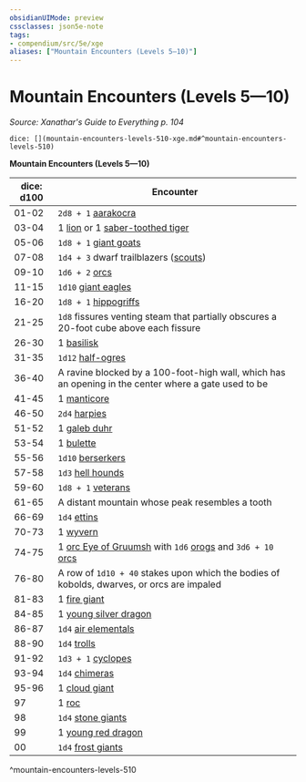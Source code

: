 ```yaml
---
obsidianUIMode: preview
cssclasses: json5e-note
tags:
- compendium/src/5e/xge
aliases: ["Mountain Encounters (Levels 5—10)"]
---
```

# Mountain Encounters (Levels 5—10)
*Source: Xanathar's Guide to Everything p. 104* 

`dice: [](mountain-encounters-levels-510-xge.md#^mountain-encounters-levels-510)`

**Mountain Encounters (Levels 5—10)**

| dice: d100 | Encounter |
|------------|-----------|
| 01-02 | `2d8 + 1` [aarakocra](z_compendium/bestiary/humanoid/aarakocra.md) |
| 03-04 | 1 [lion](z_compendium/bestiary/beast/lion.md) or 1 [saber-toothed tiger](z_compendium/bestiary/beast/saber-toothed-tiger.md) |
| 05-06 | `1d8 + 1` [giant goats](z_compendium/bestiary/beast/giant-goat.md) |
| 07-08 | `1d4 + 3` dwarf trailblazers ([scouts](z_compendium/bestiary/humanoid/scout.md)) |
| 09-10 | `1d6 + 2` [orcs](z_compendium/bestiary/humanoid/orc.md) |
| 11-15 | `1d10` [giant eagles](z_compendium/bestiary/beast/giant-eagle.md) |
| 16-20 | `1d8 + 1` [hippogriffs](z_compendium/bestiary/monstrosity/hippogriff.md) |
| 21-25 | `1d8` fissures venting steam that partially obscures a 20-foot cube above each fissure |
| 26-30 | 1 [basilisk](z_compendium/bestiary/monstrosity/basilisk.md) |
| 31-35 | `1d12` [half-ogres](z_compendium/bestiary/giant/half-ogre-ogrillon.md) |
| 36-40 | A ravine blocked by a 100-foot-high wall, which has an opening in the center where a gate used to be |
| 41-45 | 1 [manticore](z_compendium/bestiary/monstrosity/manticore.md) |
| 46-50 | `2d4` [harpies](z_compendium/bestiary/monstrosity/harpy.md) |
| 51-52 | 1 [galeb duhr](z_compendium/bestiary/elemental/galeb-duhr.md) |
| 53-54 | 1 [bulette](z_compendium/bestiary/monstrosity/bulette.md) |
| 55-56 | `1d10` [berserkers](z_compendium/bestiary/humanoid/berserker.md) |
| 57-58 | `1d3` [hell hounds](z_compendium/bestiary/fiend/hell-hound.md) |
| 59-60 | `1d8 + 1` [veterans](z_compendium/bestiary/humanoid/veteran.md) |
| 61-65 | A distant mountain whose peak resembles a tooth |
| 66-69 | `1d4` [ettins](z_compendium/bestiary/giant/ettin.md) |
| 70-73 | 1 [wyvern](z_compendium/bestiary/dragon/wyvern.md) |
| 74-75 | 1 [orc Eye of Gruumsh](z_compendium/bestiary/humanoid/orc-eye-of-gruumsh.md) with `1d6` [orogs](z_compendium/bestiary/humanoid/orog.md) and `3d6 + 10` [orcs](z_compendium/bestiary/humanoid/orc.md) |
| 76-80 | A row of `1d10 + 40` stakes upon which the bodies of kobolds, dwarves, or orcs are impaled |
| 81-83 | 1 [fire giant](z_compendium/bestiary/giant/fire-giant.md) |
| 84-85 | 1 [young silver dragon](z_compendium/bestiary/dragon/young-silver-dragon.md) |
| 86-87 | `1d4` [air elementals](z_compendium/bestiary/elemental/air-elemental.md) |
| 88-90 | `1d4` [trolls](z_compendium/bestiary/giant/troll.md) |
| 91-92 | `1d3 + 1` [cyclopes](z_compendium/bestiary/giant/cyclops.md) |
| 93-94 | `1d4` [chimeras](z_compendium/bestiary/monstrosity/chimera.md) |
| 95-96 | 1 [cloud giant](z_compendium/bestiary/giant/cloud-giant.md) |
| 97 | 1 [roc](z_compendium/bestiary/monstrosity/roc.md) |
| 98 | `1d4` [stone giants](z_compendium/bestiary/giant/stone-giant.md) |
| 99 | 1 [young red dragon](z_compendium/bestiary/dragon/young-red-dragon.md) |
| 00 | `1d4` [frost giants](z_compendium/bestiary/giant/frost-giant.md) |
^mountain-encounters-levels-510
